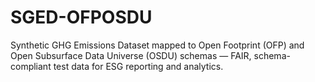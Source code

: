 # SGED-OFPOSDU
Synthetic GHG Emissions Dataset mapped to Open Footprint (OFP) and Open Subsurface Data Universe (OSDU) schemas — FAIR, schema-compliant test data for ESG reporting and analytics.
